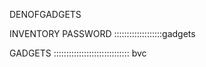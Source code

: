  DENOFGADGETS

INVENTORY PASSWORD :::::::::::::::::::gadgets

GADGETS :::::::::::::::::::::::::::::: bvc
